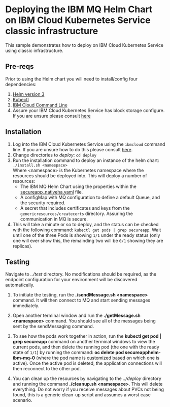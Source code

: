 # Deploying the IBM MQ Helm Chart on IBM Cloud Kubernetes Service classic infrastructure
This sample demonstrates how to deploy on IBM Cloud Kubernetes Service using classic infrastructure.

## Pre-reqs
Prior to using the Helm chart you will need to install/config four dependencies:
1. [Helm version 3](https://helm.sh/docs/intro/install/)
2. [Kubectl](https://kubernetes.io/docs/tasks/tools/)
3. [IBM Cloud Command Line](https://cloud.ibm.com/docs/cli?topic=cli-getting-started)
4. Assure your IBM Cloud Kubernetes Service has block storage configure. If you are unsure please consult [here](https://cloud.ibm.com/docs/containers?topic=containers-block_storage#install_block)


## Installation
1. Log into the IBM Cloud Kubernetes Service using the `ibmcloud` command line. If you are unsure how to do this please consult [here](https://cloud.ibm.com/docs/containers?topic=containers-cs_cli_install).
1. Change directories to *deploy*: `cd deploy`      
1. Run the installation command to deploy an instance of the helm chart: `./install.sh <namespace>`            
    Where \<namespace\> is the Kubernetes namespace where the resources should be deployed into. This will deploy a number of resources:
    * The IBM MQ Helm Chart using the properties within the [secureapp_nativeha.yaml](deploy/secureapp_nativeha.yaml) file.
    * A configMap with MQ configuration to define a default Queue, and the security required.
    * A secret that includes certificates and keys from the `genericresources/createcerts` directory. Assuring the communication in MQ is secure.
1. This will take a minute or so to deploy, and the status can be checked with the following command: `kubectl get pods | grep secureapp`. Wait until one of the three Pods is showing `1/1` under the ready status (only one will ever show this, the remainding two will be `0/1` showing they are replicas).

## Testing
Navigate to *../test* directory. No modifications should be required, as the endpoint configuration for your environment will be discovered automatically.

1. To initiate the testing, run the **./sendMessage.sh \<namespace\>** command. It will then connect to MQ and start sending messages immediately.

1. Open another terminal window and run the **./getMessage.sh \<namespace\>** command. You should see all of the messages being sent by the sendMessaging command.

1. To see how the pods work together in action, run the **kubectl get pod | grep secureapp** command on another terminal windows to view the current pods, and then delete the running pod (the one with the ready state of `1/1`) by running the command: **oc delete pod secureapphelm-ibm-mq-0** (where the pod name is customized based on which one is active). Once the active pod is deleted, the application connections will then reconnect to the other pod.

1. You can clean up the resources by navigating to the *../deploy* directory and running the command **./cleanup.sh \<namespace\>**. This will delete everything. Do not worry if you receive messages about PVCs not being found, this is a generic clean-up script and assumes a worst case scenario.
